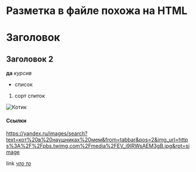 # Разметка в файле похожа на HTML
# Заголовок
## Заголовок 2

**да**
*курсив*

- список
1. сорт спиток

![Котик](https://i.ytimg.com/vi/PybFc2WkBR8/maxresdefault.jpg)
#### Ссылки
<https://yandex.ru/images/search?text=кот%20в%20наушниках%20мем&from=tabbar&pos=2&img_url=https%3A%2F%2Fpbs.twimg.com%2Fmedia%2FEV_i9IRWsAEM3gB.jpg&rpt=simage>

link *[что то](https://yandex.ru/search/?text=кот+в+наушниках+мем&lr=21651)*
